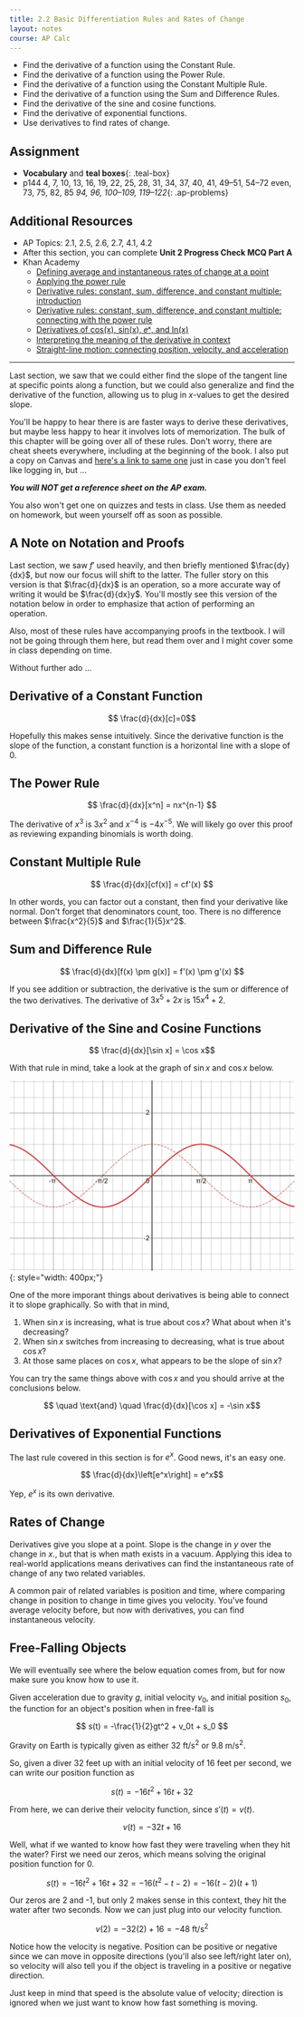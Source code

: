 ```yaml
---
title: 2.2 Basic Differentiation Rules and Rates of Change
layout: notes
course: AP Calc
---
```


- Find the derivative of a function using the Constant Rule.
- Find the derivative of a function using the Power Rule.
- Find the derivative of a function using the Constant Multiple Rule.
- Find the derivative of a function using the Sum and Difference Rules.
- Find the derivative of the sine and cosine functions.
- Find the derivative of exponential functions.
- Use derivatives to find rates of change.

## Assignment

- **Vocabulary** and **teal boxes**{: .teal-box}
- p144 4, 7, 10, 13, 16, 19, 22, 25, 28, 31, 34, 37, 40, 41, 49–51, 54–72 even, 73, 75, 82, 85 *94, 96, 100–109, 119–122*{: .ap-problems}

## Additional Resources

- AP Topics: 2.1, 2.5, 2.6, 2.7, 4.1, 4.2
- After this section, you can complete **Unit 2 Progress Check MCQ Part A**
- Khan Academy
  - [Defining average and instantaneous rates of change at a point](https://www.khanacademy.org/math/ap-calculus-ab/ab-differentiation-1-new/ab-2-1/v/newton-leibniz-and-usain-bolt)
  - [Applying the power rule](https://www.khanacademy.org/math/ap-calculus-ab/ab-differentiation-1-new/ab-2-5/v/power-rule)
  - [Derivative rules: constant, sum, difference, and constant multiple: introduction](https://www.khanacademy.org/math/ap-calculus-ab/ab-differentiation-1-new/ab-2-6a/v/derivative-properties-and-polynomial-derivatives)
  - [Derivative rules: constant, sum, difference, and constant multiple: connecting with the power rule](https://www.khanacademy.org/math/ap-calculus-ab/ab-differentiation-1-new/ab-2-6b/v/differentiating-polynomials-example)
  - [Derivatives of cos(x), sin(x), 𝑒ˣ, and ln(x)](https://www.khanacademy.org/math/ap-calculus-ab/ab-differentiation-1-new/ab-2-7/v/derivatives-of-sinx-and-cosx)
  - [Interpreting the meaning of the derivative in context](https://www.khanacademy.org/math/ap-calculus-ab/ab-diff-contextual-applications-new/ab-4-1/v/interpreting-the-meaning-of-the-derivative-in-context)
  - [Straight-line motion: connecting position, velocity, and acceleration](https://www.khanacademy.org/math/ap-calculus-ab/ab-diff-contextual-applications-new/ab-4-2/v/one-dimensional-motion-with-calculus)

---

Last section, we saw that we could either find the slope of the tangent line at specific points along a function, but we could also generalize and find the derivative of the function, allowing us to plug in $x$-values to get the desired slope.

You'll be happy to hear there is are faster ways to derive these derivatives, but maybe less happy to hear it involves lots of memorization. The bulk of this chapter will be going over all of these rules. Don't worry, there are cheat sheets everywhere, including at the beginning of the book. I also put a copy on Canvas and [here's a link to same one](../misc/differentiation-cheat-sheet.pdf) just in case you don't feel like logging in, but ...

***You will NOT get a reference sheet on the AP exam.***

You also won't get one on quizzes and tests in class. Use them as needed on homework, but ween yourself off as soon as possible.

## A Note on Notation and Proofs

Last section, we saw $f'$ used heavily, and then briefly mentioned $\frac{dy}{dx}$, but now our focus will shift to the latter. The fuller story on this version is that $\frac{d}{dx}$ is an operation, so a more accurate way of writing it would be $\frac{d}{dx}y$. You'll mostly see this version of the notation below in order to emphasize that action of performing an operation.

Also, most of these rules have accompanying proofs in the textbook. I will not be going through them here, but read them over and I might cover some in class depending on time.

Without further ado ...

## Derivative of a Constant Function

$$ \frac{d}{dx}[c]=0$$

Hopefully this makes sense intuitively. Since the derivative function is the slope of the function, a constant function is a horizontal line with a slope of 0.

## The Power Rule

$$ \frac{d}{dx}[x^n] = nx^{n-1} $$

The derivative of $x^3$ is $3x^2$ and $x^{-4}$ is $-4x^{-5}$. We will likely go over this proof as reviewing expanding binomials is worth doing.

## Constant Multiple Rule

$$ \frac{d}{dx}[cf(x)] = cf'(x) $$

In other words, you can factor out a constant, then find your derivative like normal. Don't forget that denominators count, too. There is no difference between $\frac{x^2}{5}$ and $\frac{1}{5}x^2$.

## Sum and Difference Rule

$$ \frac{d}{dx}[f(x) \pm g(x)] = f'(x) \pm g'(x) $$

If you see addition or subtraction, the derivative is the sum or difference of the two derivatives. The derivative of $3x^5 + 2x$ is $15x^4 + 2$.

## Derivative of the Sine and Cosine Functions

$$ \frac{d}{dx}[\sin x] = \cos x$$

With that rule in mind, take a look at the graph of $\sin x$ and $\cos x$ below.

![sin(x) and d/dx sin(x)](./img/2.2-sin-d-dx-sin.png){: style="width: 400px;"}

One of the more imporant things about derivatives is being able to connect it to slope graphically. So with that in mind,

1. When $\sin x$ is increasing, what is true about $\cos x$? What about when it's decreasing?
2. When $\sin x$ switches from increasing to decreasing, what is true about $\cos x$?
3. At those same places on $\cos x$, what appears to be the slope of $\sin x$?

You can try the same things above with $\cos x$ and you should arrive at the conclusions below.

$$  \quad \text{and} \quad \frac{d}{dx}[\cos x] = -\sin x$$

## Derivatives of Exponential Functions

The last rule covered in this section is for $e^x$. Good news, it's an easy one.

$$ \frac{d}{dx}\left[e^x\right] = e^x$$

Yep, $e^x$ is its own derivative.

## Rates of Change

Derivatives give you slope at a point. Slope is the change in $y$ over the change in $x$., but that is when math exists in a vacuum. Applying this idea to real-world applications means derivatives can find the instantaneous rate of change of any two related variables.

A common pair of related variables is position and time, where comparing change in position to change in time gives you velocity. You've found average velocity before, but now with derivatives, you can find instantaneous velocity.

## Free-Falling Objects

We will eventually see where the below equation comes from, but for now make sure you know how to use it.

Given acceleration due to gravity $g$, initial velocity $v_0$, and initial position $s_0$, the function for an object's position when in free-fall is

$$ s(t) = -\frac{1}{2}gt^2 + v_0t + s_0 $$

Gravity on Earth is typically given as either $32 \text{ ft}/\text{s}^2$ or $9.8 \text{ m}/\text{s}^2$.

So, given a diver 32 feet up with an initial velocity of 16 feet per second, we can write our position function as

$$ s(t) = -16t^2 + 16t + 32 $$

From here, we can derive their velocity function, since $s'(t) = v(t)$.

$$ v(t) = -32t + 16 $$

Well, what if we wanted to know how fast they were traveling when they hit the water? First we need our zeros, which means solving the original position function for 0.

$$ s(t) = -16t^2 + 16t + 32 = -16(t^2-t-2) = -16(t-2)(t+1)$$

Our zeros are 2 and -1, but only 2 makes sense in this context, they hit the water after two seconds. Now we can just plug into our velocity function.

$$ v(2) = -32(2) + 16 = -48 \text{ ft}/\text{s}^2 $$

Notice how the velocity is negative. Position can be positive or negative since we can move in opposite directions (you'll also see left/right later on), so velocity will also tell you if the object is traveling in a positive or negative direction.

Just keep in mind that speed is the absolute value of velocity; direction is ignored when we just want to know how fast something is moving.
